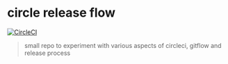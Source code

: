 # circle release flow

[![CircleCI][circleci-image]][circleci-url]

> small repo to experiment with various aspects of circleci, gitflow and release process

[circleci-image]: https://circleci.com/gh/csaxton171/circle-release-flow.svg?style=svg&circle-token=830211a3accaf334b38911e77da61bb52aec63bc
[circleci-url]: https://circleci.com/gh/csaxton171/circle-release-flow
